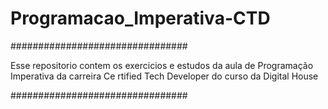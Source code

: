# Programacao_Imperativa-CTD

################################

Esse repositorio contem os exercicios e estudos da aula de Programação Imperativa da carreira Ce rtified Tech Developer do curso da Digital House

################################
